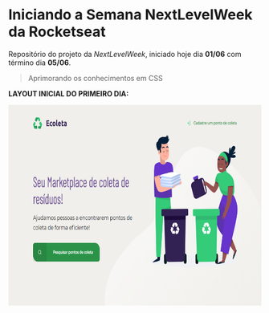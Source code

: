 # Iniciando a Semana NextLevelWeek da Rocketseat

Repositório do projeto da *NextLevelWeek*, iniciado hoje dia **01/06** com término dia **05/06**.

> Aprimorando os conhecimentos em CSS


**LAYOUT INICIAL DO PRIMEIRO DIA:**

<div align="center">
    <img src="/assets/dia1.png" alt="Screenshot" width="550px"height="400px"></img>
</div>